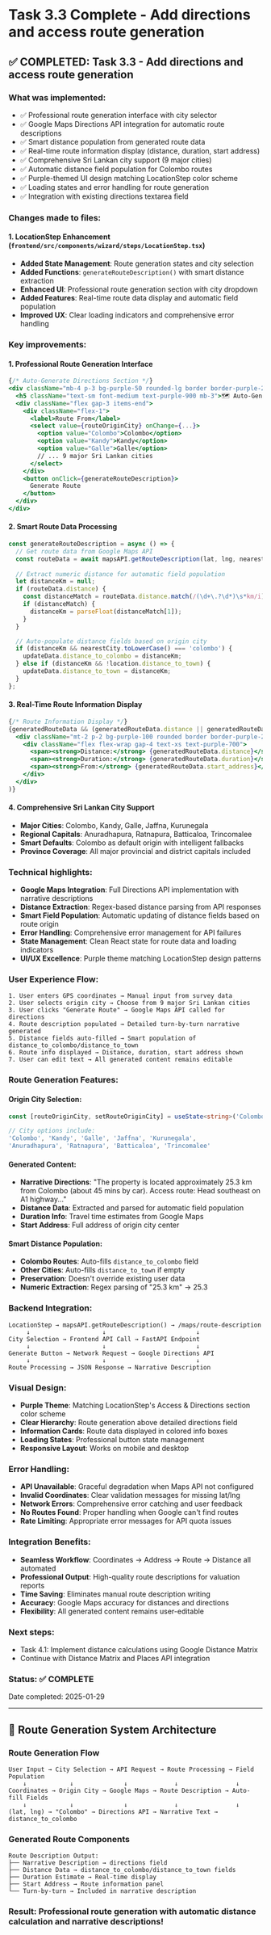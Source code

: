# Task 3.3 Complete - Add directions and access route generation

## ✅ COMPLETED: Task 3.3 - Add directions and access route generation

### What was implemented:
- ✅ Professional route generation interface with city selector
- ✅ Google Maps Directions API integration for automatic route descriptions
- ✅ Smart distance population from generated route data
- ✅ Real-time route information display (distance, duration, start address)
- ✅ Comprehensive Sri Lankan city support (9 major cities)
- ✅ Automatic distance field population for Colombo routes
- ✅ Purple-themed UI design matching LocationStep color scheme
- ✅ Loading states and error handling for route generation
- ✅ Integration with existing directions textarea field

### Changes made to files:

#### **1. LocationStep Enhancement** (`frontend/src/components/wizard/steps/LocationStep.tsx`)
- **Added State Management**: Route generation states and city selection
- **Added Functions**: `generateRouteDescription()` with smart distance extraction
- **Enhanced UI**: Professional route generation section with city dropdown
- **Added Features**: Real-time route data display and automatic field population
- **Improved UX**: Clear loading indicators and comprehensive error handling

### Key improvements:

#### **1. Professional Route Generation Interface**
```jsx
{/* Auto-Generate Directions Section */}
<div className="mb-4 p-3 bg-purple-50 rounded-lg border border-purple-200">
  <h5 className="text-sm font-medium text-purple-900 mb-3">🗺️ Auto-Generate Directions</h5>
  <div className="flex gap-3 items-end">
    <div className="flex-1">
      <label>Route From</label>
      <select value={routeOriginCity} onChange={...}>
        <option value="Colombo">Colombo</option>
        <option value="Kandy">Kandy</option>
        <option value="Galle">Galle</option>
        // ... 9 major Sri Lankan cities
      </select>
    </div>
    <button onClick={generateRouteDescription}>
      Generate Route
    </button>
  </div>
</div>
```

#### **2. Smart Route Data Processing**
```typescript
const generateRouteDescription = async () => {
  // Get route data from Google Maps API
  const routeData = await mapsAPI.getRouteDescription(lat, lng, nearestCity);
  
  // Extract numeric distance for automatic field population
  let distanceKm = null;
  if (routeData.distance) {
    const distanceMatch = routeData.distance.match(/(\d+\.?\d*)\s*km/i);
    if (distanceMatch) {
      distanceKm = parseFloat(distanceMatch[1]);
    }
  }

  // Auto-populate distance fields based on origin city
  if (distanceKm && nearestCity.toLowerCase() === 'colombo') {
    updateData.distance_to_colombo = distanceKm;
  } else if (distanceKm && !location.distance_to_town) {
    updateData.distance_to_town = distanceKm;
  }
};
```

#### **3. Real-Time Route Information Display**
```jsx
{/* Route Information Display */}
{generatedRouteData && (generatedRouteData.distance || generatedRouteData.duration) && (
  <div className="mt-2 p-2 bg-purple-100 rounded border border-purple-200">
    <div className="flex flex-wrap gap-4 text-xs text-purple-700">
      <span><strong>Distance:</strong> {generatedRouteData.distance}</span>
      <span><strong>Duration:</strong> {generatedRouteData.duration}</span>
      <span><strong>From:</strong> {generatedRouteData.start_address}</span>
    </div>
  </div>
)}
```

#### **4. Comprehensive Sri Lankan City Support**
- **Major Cities**: Colombo, Kandy, Galle, Jaffna, Kurunegala
- **Regional Capitals**: Anuradhapura, Ratnapura, Batticaloa, Trincomalee
- **Smart Defaults**: Colombo as default origin with intelligent fallbacks
- **Province Coverage**: All major provincial and district capitals included

### Technical highlights:
- **Google Maps Integration**: Full Directions API implementation with narrative descriptions
- **Distance Extraction**: Regex-based distance parsing from API responses  
- **Smart Field Population**: Automatic updating of distance fields based on route origin
- **Error Handling**: Comprehensive error management for API failures
- **State Management**: Clean React state for route data and loading indicators
- **UI/UX Excellence**: Purple theme matching LocationStep design patterns

### User Experience Flow:
```
1. User enters GPS coordinates → Manual input from survey data
2. User selects origin city → Choose from 9 major Sri Lankan cities  
3. User clicks "Generate Route" → Google Maps API called for directions
4. Route description populated → Detailed turn-by-turn narrative generated
5. Distance fields auto-filled → Smart population of distance_to_colombo/distance_to_town
6. Route info displayed → Distance, duration, start address shown
7. User can edit text → All generated content remains editable
```

### Route Generation Features:

#### **Origin City Selection**:
```typescript
const [routeOriginCity, setRouteOriginCity] = useState<string>('Colombo');

// City options include:
'Colombo', 'Kandy', 'Galle', 'Jaffna', 'Kurunegala', 
'Anuradhapura', 'Ratnapura', 'Batticaloa', 'Trincomalee'
```

#### **Generated Content**:
- **Narrative Directions**: "The property is located approximately 25.3 km from Colombo (about 45 mins by car). Access route: Head southeast on A1 highway..."
- **Distance Data**: Extracted and parsed for automatic field population  
- **Duration Info**: Travel time estimates from Google Maps
- **Start Address**: Full address of origin city center

#### **Smart Distance Population**:
- **Colombo Routes**: Auto-fills `distance_to_colombo` field
- **Other Cities**: Auto-fills `distance_to_town` if empty
- **Preservation**: Doesn't override existing user data
- **Numeric Extraction**: Regex parsing of "25.3 km" → 25.3

### Backend Integration:
```
LocationStep → mapsAPI.getRouteDescription() → /maps/route-description
     ↓                    ↓                         ↓
City Selection → Frontend API Call → FastAPI Endpoint  
     ↓                    ↓                         ↓
Generate Button → Network Request → Google Directions API
     ↓                    ↓                         ↓
Route Processing → JSON Response → Narrative Description
```

### Visual Design:
- **Purple Theme**: Matching LocationStep's Access & Directions section color scheme
- **Clear Hierarchy**: Route generation above detailed directions field
- **Information Cards**: Route data displayed in colored info boxes
- **Loading States**: Professional button state management
- **Responsive Layout**: Works on mobile and desktop

### Error Handling:
- **API Unavailable**: Graceful degradation when Maps API not configured
- **Invalid Coordinates**: Clear validation messages for missing lat/lng
- **Network Errors**: Comprehensive error catching and user feedback
- **No Routes Found**: Proper handling when Google can't find routes
- **Rate Limiting**: Appropriate error messages for API quota issues

### Integration Benefits:
- **Seamless Workflow**: Coordinates → Address → Route → Distance all automated
- **Professional Output**: High-quality route descriptions for valuation reports
- **Time Saving**: Eliminates manual route description writing
- **Accuracy**: Google Maps accuracy for distances and directions
- **Flexibility**: All generated content remains user-editable

### Next steps:
- Task 4.1: Implement distance calculations using Google Distance Matrix
- Continue with Distance Matrix and Places API integration

### Status: ✅ COMPLETE
Date completed: 2025-01-29

---

## 🎯 **Route Generation System Architecture**

### **Route Generation Flow**
```
User Input → City Selection → API Request → Route Processing → Field Population
    ↓            ↓              ↓             ↓                ↓
Coordinates → Origin City → Google Maps → Route Description → Auto-fill Fields
    ↓            ↓              ↓             ↓                ↓
(lat, lng) → "Colombo" → Directions API → Narrative Text → distance_to_colombo
```

### **Generated Route Components**
```
Route Description Output:
├── Narrative Description → directions field
├── Distance Data → distance_to_colombo/distance_to_town fields
├── Duration Estimate → Real-time display
├── Start Address → Route information panel
└── Turn-by-turn → Included in narrative description
```

### **Result**: Professional route generation with automatic distance calculation and narrative descriptions!